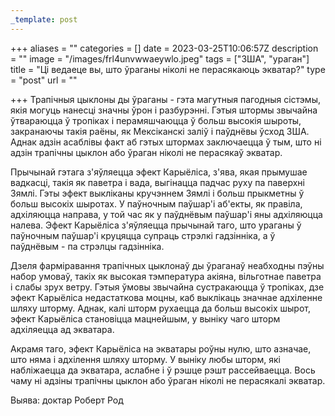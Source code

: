 ```yaml
---
_template: post
---
```





+++
aliases = ""
categories = []
date = 2023-03-25T10:06:57Z
description = ""
image = "/images/frl4unvwwaeywlo.jpeg"
tags = ["ЗША", "ураган"]
title = "Ці ведаеце вы, што ўраганы ніколі не перасякаюць экватар?"
type = "post"
url = ""

+++
Трапічныя цыклоны ды ўраганы - гэта магутныя пагодныя сістэмы, якія могуць нанесці значны ўрон і разбурэнні. Гэтыя штормы звычайна ўтвараюцца ў тропіках і перамяшчаюцца ў больш высокія шыроты, закранаючы такія раёны, як Мексіканскі заліў і паўднёвы ўсход ЗША. Аднак адзін асаблівы факт аб гэтых штормах заключаецца ў тым, што ні адзін трапічны цыклон або ўраган ніколі не перасякаў экватар.

Прычынай гэтага з'яўляецца эфект Карыёліса, з'ява, якая прымушае вадкасці, такія як паветра і вада, выгінацца падчас руху па паверхні Зямлі. Гэты эфект выкліканы кручэннем Зямлі і больш прыкметны ў больш высокіх шыротах. У паўночным паўшар'і аб'екты, як правіла, адхіляюцца направа, у той час як у паўднёвым паўшар'і яны адхіляюцца налева. Эфект Карыёліса з'яўляецца прычынай таго, што ураганы ў паўночным паўшар'і круцяцца супраць стрэлкі гадзінніка, а ў паўднёвым - па стрэлцы гадзінніка.

Дзеля фарміравання трапічных цыклонаў ды ўраганаў неабходны пэўны набор умоваў, такіх як высокая тэмпература акіяна, вільготнае паветра і слабы зрух ветру. Гэтыя ўмовы звычайна сустракаюцца ў тропіках, дзе эфект Карыёліса недастаткова моцны, каб выклікаць значнае адхіленне шляху шторму. Аднак, калі шторм рухаецца да больш высокіх шырот, эфект Карыёліса становіцца мацнейшым, у выніку чаго шторм адхіляецца ад экватара.

Акрамя таго, эфект Карыёліса на экватары роўны нулю, што азначае, што няма і адхілення шляху шторму. У выніку любы шторм, які набліжаецца да экватара, аслабне і ў рэшце рэшт рассейваецца. Вось чаму ні адзіны трапічны цыклон або ўраган ніколі не перасякалі экватар.

Выява: доктар Роберт Род
